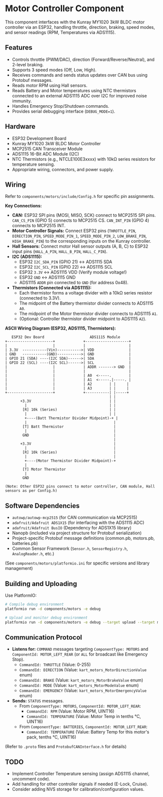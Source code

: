 # Motor Controller Component

This component interfaces with the Kunray MY1020 3kW BLDC motor controller via an ESP32, handling throttle, direction, braking, speed modes, and sensor readings (RPM, Temperatures via ADS1115).

## Features

*   Controls throttle (PWM/DAC), direction (Forward/Reverse/Neutral), and 2-level braking.
*   Supports 3 speed modes (Off, Low, High).
*   Receives commands and sends status updates over CAN bus using Protobuf messages.
*   Reads motor RPM using Hall sensors.
*   Reads Battery and Motor temperatures using NTC thermistors connected to an external ADS1115 ADC over I2C for improved noise immunity.
*   Handles Emergency Stop/Shutdown commands.
*   Provides serial debugging interface (`DEBUG_MODE=1`).

## Hardware

*   ESP32 Development Board
*   Kunray MY1020 3kW BLDC Motor Controller
*   MCP2515 CAN Transceiver Module
*   ADS1115 16-Bit ADC Module (I2C)
*   NTC Thermistors (e.g., NTCLE100E3xxxx) with 10kΩ series resistors for temperature sensing.
*   Appropriate wiring, connectors, and power supply.

## Wiring

Refer to `components/motors/include/Config.h` for specific pin assignments.

**Key Connections:**

*   **CAN:** ESP32 SPI pins (MOSI, MISO, SCK) connect to MCP2515 SPI pins. `CAN_CS_PIN` (GPIO 5) connects to MCP2515 CS. `CAN_INT_PIN` (GPIO 4) connects to MCP2515 INT.
*   **Motor Controller Signals:** Connect ESP32 pins (`THROTTLE_PIN`, `DIRECTION_PIN`, `SPEED_MODE_PIN_1`, `SPEED_MODE_PIN_2`, `LOW_BRAKE_PIN`, `HIGH_BRAKE_PIN`) to the corresponding inputs on the Kunray controller.
*   **Hall Sensors:** Connect motor Hall sensor outputs (A, B, C) to ESP32 input pins (`HALL_A_PIN`, `HALL_B_PIN`, `HALL_C_PIN`).
*   **I2C (ADS1115):**
    *   ESP32 `I2C_SDA_PIN` (GPIO 21) <-> ADS1115 SDA
    *   ESP32 `I2C_SCL_PIN` (GPIO 22) <-> ADS1115 SCL
    *   ESP32 `3.3V` <-> ADS1115 VDD (Verify module voltage!)
    *   ESP32 `GND` <-> ADS1115 GND
    *   ADS1115 `ADDR` pin connected to `GND` (for address 0x48).
*   **Thermistors (Connected via ADS1115):**
    *   Each thermistor forms a voltage divider with a 10kΩ series resistor (connected to 3.3V).
    *   The midpoint of the Battery thermistor divider connects to ADS1115 `A0`.
    *   The midpoint of the Motor thermistor divider connects to ADS1115 `A1`.
    *   (Optional: Controller thermistor divider midpoint to ADS1115 `A2`).

**ASCII Wiring Diagram (ESP32, ADS1115, Thermistors):**

```ascii
   ESP32 Dev Board                     ADS1115 Module
+---------------------+             +--------------------+
|                     |             |                    |
| 3.3V  -----------(Vin)----------->| VDD                |
| GND   -----------(GND)----------->| GND                |
| GPIO 21 (SDA) ----(I2C SDA)------>| SDA                |
| GPIO 22 (SCL) ----(I2C SCL)------>| SCL                |
|                     |             | ADDR -------> GND  |
|                     |             |                    |
|                     |             | A0  <-----.        |
|                     |             | A1  <-----.|-----. |
|                     |             | A2        | |     |
|                     |             | A3        | |     |
+---------------------+             +-----------| |-----+
                                                | |
       +3.3V                                    | |
         |                                      | |
        [R] 10k (Series)                        | |
         |                                      | |
         +----(Batt Thermistor Divider Midpoint)-+ |
         |                                        |
        [T] Batt Thermistor                       |
         |                                        |
        GND                                       |
                                                  |
       +3.3V                                      |
         |                                        |
        [R] 10k (Series)                          |
         |                                        |
         +----(Motor Thermistor Divider Midpoint)-+
         |
        [T] Motor Thermistor
         |
        GND

(Note: Other ESP32 pins connect to motor controller, CAN module, Hall sensors as per Config.h)
```

## Software Dependencies

*   `autowp/autowp-mcp2515` (for CAN communication via MCP2515)
*   `adafruit/Adafruit ADS1X15` (for interfacing with the ADS1115 ADC)
*   `adafruit/Adafruit BusIO` (Dependency for ADS1X15 library)
*   Nanopb (included via project structure for Protobuf serialization)
*   Project-specific Protobuf message definitions (common.pb, motors.pb, batteries.pb)
*   Common Sensor Framework (`Sensor.h`, `SensorRegistry.h`, `AnalogReader.h`, etc.)

(See `components/motors/platformio.ini` for specific versions and library management)

## Building and Uploading

Use PlatformIO:

```bash
# Compile debug environment
platformio run -d components/motors -e debug

# Upload and monitor debug environment
platformio run -d components/motors -e debug --target upload --target monitor
```

## Communication Protocol

*   **Listens for:** `COMMAND` messages targeting `ComponentType: MOTORS` and `ComponentId: MOTOR_LEFT_REAR` (or `ALL` for broadcast like Emergency Stop).
    *   `CommandId: THROTTLE` (Value: 0-255)
    *   `CommandId: DIRECTION` (Value: `kart_motors_MotorDirectionValue` enum)
    *   `CommandId: BRAKE` (Value: `kart_motors_MotorBrakeValue` enum)
    *   `CommandId: MODE` (Value: `kart_motors_MotorModeValue` enum)
    *   `CommandId: EMERGENCY` (Value: `kart_motors_MotorEmergencyValue` enum)
*   **Sends:** `STATUS` messages.
    *   From `ComponentType: MOTORS`, `ComponentId: MOTOR_LEFT_REAR`:
        *   `CommandId: RPM` (Value: Motor RPM, UINT16)
        *   `CommandId: TEMPERATURE` (Value: Motor Temp in tenths °C, UINT16)
    *   From `ComponentType: BATTERIES`, `ComponentId: MOTOR_LEFT_REAR`:
        *   `CommandId: TEMPERATURE` (Value: Battery Temp for this motor's pack, tenths °C, UINT16)

(Refer to `.proto` files and `ProtobufCANInterface.h` for details)

## TODO

*   Implement Controller Temperature sensing (assign ADS1115 channel, uncomment code).
*   Add handling for other controller signals if needed (E-Lock, Cruise).
*   Consider adding NVS storage for calibration/configuration values. 